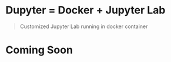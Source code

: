 # Dupyter = Docker + Jupyter Lab
> Customized Jupyter Lab running in docker container

# Coming Soon